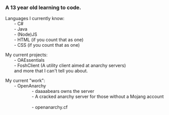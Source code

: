 ### A 13 year old learning to code.

Languages I currently know:
  <br>
  - C#
  <br>
  - Java
  <br>
  - (Node)JS
  <br>
  - HTML (if you count that as one)
  <br>
  - CSS (if you count that as one)

My current projects:
  <br>
  - OAEssentials
  <br>
  - FoshClient (A utility client aimed at anarchy servers)
  <br>
  and more that I can't tell you about.

My current "work":
  <br>
  - OpenAnarchy
      <br>
      - daaaabears owns the server
      <br>
      - A cracked anarchy server for those without a Mojang account
      <br>
      - openanarchy.cf

